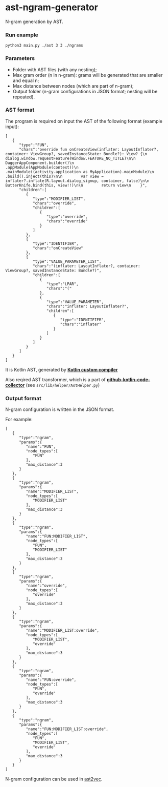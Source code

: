 # ast-ngram-generator

N-gram generation by AST.

### Run example

```
python3 main.py ./ast 3 3 ./ngrams
```

### Parameters

- Folder with AST files (with any nesting);
- Max gram order (n in n-gram): grams will be generated that are smaller and equal n;
- Max distance between nodes (which are part of n-gram);
- Output folder (n-gram configurations in JSON format; nesting will be repeated).

### AST format

The program is required on input the AST of the following format (example input):
```
[
   {
      "type":"FUN",
      "chars":"override fun onCreateView(inflater: LayoutInflater?, container: ViewGroup?, savedInstanceState: Bundle?): View? {\n        dialog.window.requestFeature(Window.FEATURE_NO_TITLE)\n\n        DaggerAppComponent.builder()\n                .appModule(AppModule(context))\n                .mainModule((activity.application as MyApplication).mainModule)\n                .build().inject(this)\n\n        var view = inflater?.inflate(R.layout.dialog_signup, container, false)\n\n        ButterKnife.bind(this, view!!)\n\n        return view\n    }",
      "children":[
         {
            "type":"MODIFIER_LIST",
            "chars":"override",
            "children":[
               {
                  "type":"override",
                  "chars":"override"
               }
            ]
         },
         {
            "type":"IDENTIFIER",
            "chars":"onCreateView"
         },
         {
            "type":"VALUE_PARAMETER_LIST",
            "chars":"(inflater: LayoutInflater?, container: ViewGroup?, savedInstanceState: Bundle?)",
            "children":[
               {
                  "type":"LPAR",
                  "chars":"("
               },
               {
                  "type":"VALUE_PARAMETER",
                  "chars":"inflater: LayoutInflater?",
                  "children":[
                     {
                        "type":"IDENTIFIER",
                        "chars":"inflater"
                     }
                  ]
               }
            ]
         }
      ]
   }
]
```
It is Kotlin AST, generated by [**Kotlin custom compiler**](https://github.com/PetukhovVictor/kotlin-academic/tree/vp/ast_printing_text)

Also reqired AST transformer, which is a part of [**github-kotlin-code-collector**](https://github.com/PetukhovVictor/github-kotlin-code-collector) (see `src/lib/helper/AstHelper.py`)

### Output format

N-gram configuration is written in the JSON format.

For example:

```
[
   {
      "type":"ngram",
      "params":{
         "name":"FUN",
         "node_types":[
            "FUN"
         ],
         "max_distance":3
      }
   },
   {
      "type":"ngram",
      "params":{
         "name":"MODIFIER_LIST",
         "node_types":[
            "MODIFIER_LIST"
         ],
         "max_distance":3
      }
   },
   {
      "type":"ngram",
      "params":{
         "name":"FUN:MODIFIER_LIST",
         "node_types":[
            "FUN",
            "MODIFIER_LIST"
         ],
         "max_distance":3
      }
   },
   {
      "type":"ngram",
      "params":{
         "name":"override",
         "node_types":[
            "override"
         ],
         "max_distance":3
      }
   },
   {
      "type":"ngram",
      "params":{
         "name":"MODIFIER_LIST:override",
         "node_types":[
            "MODIFIER_LIST",
            "override"
         ],
         "max_distance":3
      }
   },
   {
      "type":"ngram",
      "params":{
         "name":"FUN:override",
         "node_types":[
            "FUN",
            "override"
         ],
         "max_distance":3
      }
   },
   {
      "type":"ngram",
      "params":{
         "name":"FUN:MODIFIER_LIST:override",
         "node_types":[
            "FUN",
            "MODIFIER_LIST",
            "override"
         ],
         "max_distance":3
      }
   }
]
```

N-gram configuration can be used in [ast2vec](https://github.com/PetukhovVictor/ast2vec).
